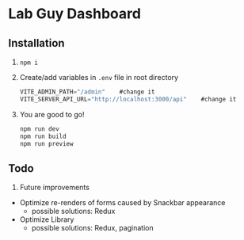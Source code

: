 # Lab Guy Dashboard

## Installation

1. `npm i`

3. Create/add variables in `.env` file in root directory
   ```js
   VITE_ADMIN_PATH="/admin"    #change it
   VITE_SERVER_API_URL="http://localhost:3000/api"    #change it
   ```
4. You are good to go!
   ```js
   npm run dev
   npm run build
   npm run preview
   ```

## Todo

1. Future improvements

- Optimize re-renders of forms caused by Snackbar appearance
  - possible solutions: Redux
- Optimize Library
  - possible solutions: Redux, pagination
